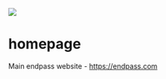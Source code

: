 ![](https://github.com/endpass/homepage/workflows/landing%20page$20_master/badge.svg?branch=master)

# homepage
Main endpass website - https://endpass.com
